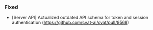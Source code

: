 ### Fixed

- \[Server API\] Actualized outdated API schema for token and session authentication
  (<https://github.com/cvat-ai/cvat/pull/9568>)
